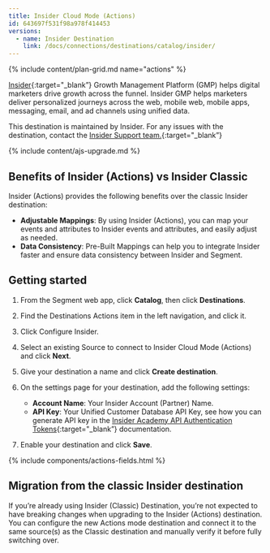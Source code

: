 ```yaml
---
title: Insider Cloud Mode (Actions)
id: 643697f531f98a978f414453
versions:
  - name: Insider Destination
    link: /docs/connections/destinations/catalog/insider/
---
```


{% include content/plan-grid.md name="actions" %}

[Insider](https://useinsider.com/integration/segment/?utm_source=segmentio&utm_medium=docs&utm_campaign=partners){:target="_blank”} Growth Management Platform (GMP) helps digital marketers drive growth across the funnel. Insider GMP helps marketers deliver personalized journeys across the web, mobile web, mobile apps, messaging, email, and ad channels using unified data.

This destination is maintained by Insider. For any issues with the destination, contact the [Insider Support team.](mailto:insiderhelp@useinsider.com){:target="_blank”}

{% include content/ajs-upgrade.md %}

## Benefits of Insider (Actions) vs Insider Classic

Insider (Actions) provides the following benefits over the classic Insider destination:

- **Adjustable Mappings**: By using Insider (Actions), you can map your events and attributes to Insider events and attributes, and easily adjust as needed.
- **Data Consistency**: Pre-Built Mappings can help you to integrate Insider faster and ensure data consistency between Insider and Segment.

## Getting started

1. From the Segment web app, click **Catalog**, then click **Destinations**.

2. Find the Destinations Actions item in the left navigation, and click it.

3. Click Configure Insider.

4. Select an existing Source to connect to Insider Cloud Mode (Actions) and click **Next**.

5. Give your destination a name and click **Create destination**.

6. On the settings page for your destination, add the following settings:

   - **Account Name**: Your Insider Account (Partner) Name.
   - **API Key**: Your Unified Customer Database API Key, see how you can generate API key in the [Insider Academy API Authentication Tokens](https://academy.useinsider.com/docs/api-authentication-tokens#generate-api-key){:target="_blank”} documentation.

7. Enable your destination and click **Save**.

{% include components/actions-fields.html %}

## Migration from the classic Insider destination

If you’re already using Insider (Classic) Destination, you’re not expected to have breaking changes when upgrading to the Insider (Actions) destination. You can configure the new Actions mode destination and connect it to the same source(s) as the Classic destination and manually verify it before fully switching over.
